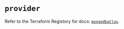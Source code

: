 # `provider`

Refer to the Terraform Registory for docs: [`mongodbatlas`](https://registry.terraform.io/providers/mongodb/mongodbatlas/1.9.0/docs).

